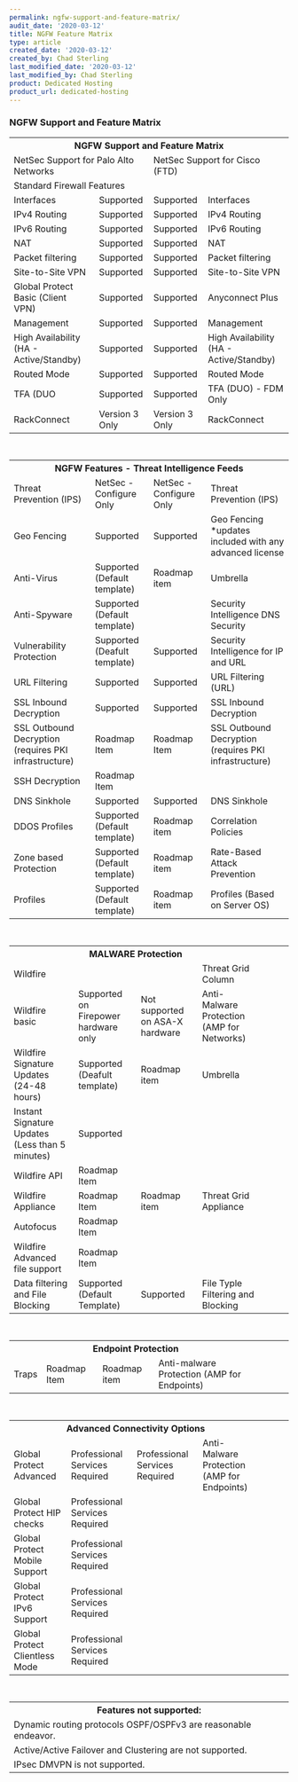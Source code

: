 ```yaml
---
permalink: ngfw-support-and-feature-matrix/
audit_date: '2020-03-12'
title: NGFW Feature Matrix
type: article
created_date: '2020-03-12'
created_by: Chad Sterling
last_modified_date: '2020-03-12'
last_modified_by: Chad Sterling
product: Dedicated Hosting
product_url: dedicated-hosting
---
```


### NGFW Support and Feature Matrix

<table>
  <tr>
    <th colspan="4" text-align="center">NGFW Support and Feature Matrix</th>
  </tr>
  <tr>
    <td colspan="2">NetSec Support for Palo Alto Networks</td>
    <td colspan="2">NetSec Support for Cisco (FTD)</td>
  </tr>
  <tr>
    <td colspan="4" text-align="center">Standard Firewall Features</td>
  </tr>
  <tr>
    <td>Interfaces</td>
    <td>Supported</td>
    <td>Supported</td>
    <td>Interfaces</td>
  </tr>
  <tr>
    <td>IPv4 Routing</td>
    <td>Supported</td>
    <td>Supported</td>
    <td>IPv4 Routing</td>
  </tr>
  <tr>
    <td>IPv6 Routing</td>
    <td>Supported</td>
    <td>Supported</td>
    <td>IPv6 Routing</td>
  </tr>
  <tr>
    <td>NAT</td>
    <td>Supported</td>
    <td>Supported</td>
    <td>NAT</td>
  </tr>
  <tr>
    <td>Packet filtering</td>
    <td>Supported</td>
    <td>Supported</td>
    <td>Packet filtering</td>
  </tr>
  <tr>
    <td>Site-to-Site VPN</td>
    <td>Supported</td>
    <td>Supported</td>
    <td>Site-to-Site VPN</td>
  </tr>
  <tr>
    <td>Global Protect Basic (Client VPN)</td>
    <td>Supported</td>
    <td>Supported</td>
    <td>Anyconnect Plus</td>
  </tr>
  <tr>
    <td>Management</td>
    <td>Supported</td>
    <td>Supported</td>
    <td>Management</td>
  </tr>
  <tr>
    <td>High Availability (HA - Active/Standby)</td>
    <td>Supported</td>
    <td>Supported</td>
    <td>High Availability (HA - Active/Standby)</td>
  </tr>
  <tr>
    <td>Routed Mode</td>
    <td>Supported</td>
    <td>Supported</td>
    <td>Routed Mode</td>
  </tr>
  <tr>
    <td>TFA (DUO</td>
    <td>Supported</td>
    <td>Supported</td>
    <td>TFA (DUO) - FDM Only</td>
  </tr>
  <tr>
    <td>RackConnect</td>
    <td>Version 3 Only</td>
    <td>Version 3 Only</td>
    <td>RackConnect</td>
  </tr>
</table>
<pre>


</pre>
<table>
  <tr>
    <th colspan="4" text-align="center" >NGFW Features - Threat Intelligence Feeds</th>
  </tr>
  <tr>
    <td>Threat Prevention (IPS)</td>
    <td>NetSec - Configure Only</td>
    <td>NetSec - Configure Only</td>
    <td>Threat Prevention (IPS)</td>
  </tr>
  <tr>
    <td>Geo Fencing</td>
    <td>Supported</td>
    <td>Supported</td>
    <td>Geo Fencing *updates included with any advanced license</td>
  </tr>
  <tr>
    <td>Anti-Virus</td>
    <td>Supported (Default template)</td>
    <td>Roadmap item</td>
    <td>Umbrella</td>
  </tr>
  <tr>
    <td>Anti-Spyware</td>
    <td>Supported (Default template)</td>
    <td></td>
    <td>Security Intelligence DNS Security</td>
  </tr>
  <tr>
    <td>Vulnerability Protection</td>
    <td>Supported (Deafult template)</td>
    <td>Supported</td>
    <td>Security Intelligence for IP and URL</td>
  </tr>
  <tr>
    <td>URL Filtering</td>
    <td>Supported</td>
    <td>Supported</td>
    <td>URL Filtering (URL)</td>
  </tr>
  <tr>
    <td>SSL Inbound Decryption</td>
    <td>Supported</td>
    <td>Supported</td>
    <td>SSL Inbound Decryption</td>
  </tr>
  <tr>
    <td>SSL Outbound Decryption (requires PKI infrastructure)</td>
    <td>Roadmap Item</td>
    <td>Roadmap Item</td>
    <td>SSL Outbound Decryption (requires PKI infrastructure)</td>
  </tr>
  <tr>
    <td>SSH Decryption</td>
    <td>Roadmap Item</td>
    <td></td>
    <td></td>
  </tr>
  <tr>
    <td>DNS Sinkhole</td>
    <td>Supported</td>
    <td>Supported</td>
    <td>DNS Sinkhole</td>
  </tr>
  <tr>
    <td>DDOS Profiles</td>
    <td>Supported (Default template)</td>
    <td>Roadmap item</td>
    <td>Correlation Policies</td>
  </tr>
  <tr>
  <td>Zone based Protection</td>
  <td>Supported (Default template)</td>
  <td>Roadmap item</td>
   <td>Rate-Based Attack Prevention</td>
  </tr>
  <tr>
    <td>Profiles</td>
    <td>Supported (Default template)</td>
    <td>Roadmap item</td>
    <td>Profiles (Based on Server OS)</td>
  </tr>
</table>
<pre>


</pre>
<table>
  <tr>
    <th colspan="4" text-align="center">MALWARE Protection</th>
    <th></th>
    <th></th>
    <th></th>
  </tr>
  <tr>
    <td colspan="2" text-align="center">Wildfire</td>
    <td></td>
    <td colspan="2" text-align="center">Threat Grid Column</td>
    <td></td>
  </tr>
  <tr>
    <td>Wildfire basic</td>
    <td>Supported on Firepower hardware only</td>
    <td>Not supported on ASA-X hardware</td>
    <td>Anti-Malware Protection (AMP for Networks)</td>
  </tr>
  <tr>
    <td>Wildfire Signature Updates (24-48 hours)</td>
    <td>Supported (Deafult template)</td>
    <td>Roadmap item</td>
    <td>Umbrella</td>
  </tr>
  <tr>
    <td>Instant Signature Updates (Less than 5 minutes)</td>
    <td>Supported</td>
    <td></td>
    <td></td>
  </tr>
  <tr>
    <td>Wildfire API</td>
    <td>Roadmap Item</td>
    <td></td>
    <td></td>
  </tr>
  <tr>
    <td>Wildfire Appliance</td>
    <td>Roadmap Item</td>
    <td>Roadmap item</td>
    <td>Threat Grid Appliance</td>
  </tr>
  <tr>
    <td>Autofocus</td>
    <td>Roadmap Item</td>
    <td></td>
    <td></td>
  </tr>
  <tr>
    <td>Wildfire Advanced file support</td>
    <td>Roadmap Item</td>
    <td></td>
    <td></td>
  </tr>
  <tr>
    <td>Data filtering and File Blocking</td>
    <td>Supported (Default Template)</td>
    <td>Supported</td>
    <td>File Typle Filtering and Blocking</td>
  </tr>
</table>
<pre>


</pre>
<table>
  <tr>
    <th colspan="4" text-align ="center">Endpoint Protection</th>
    <th></th>
    <th></th>
    <th></th>
  </tr>
  <tr>
    <td>Traps</td>
    <td>Roadmap Item</td>
    <td>Roadmap item</td>
    <td>Anti-malware Protection (AMP for Endpoints)</td>
  </tr>
</table>
<pre>


</pre>
<table>
  <tr>
    <th colspan="4" text-align ="center">Advanced Connectivity Options</th>
    <th></th>
    <th></th>
    <th></th>
  </tr>
  <tr>
    <td>Global Protect Advanced</td>
    <td>Professional Services Required</td>
    <td>Professional Services Required</td>
    <td>Anti-Malware Protection (AMP for Endpoints)</td>
  </tr>
  <tr>
    <td>Global Protect HIP checks</td>
    <td>Professional Services Required</td>
    <td></td>
    <td></td>
  </tr>
  <tr>
    <td>Global Protect Mobile Support</td>
    <td>Professional Services Required</td>
    <td></td>
    <td></td>
  </tr>
  <tr>
    <td>Global Protect IPv6 Support</td>
    <td>Professional Services Required</td>
    <td></td>
    <td></td>
  </tr>
  <tr>
    <td>Global Protect Clientless Mode</td>
    <td>Professional Services Required</td>
    <td></td>
    <td></td>
  </tr>
</table>
<pre>


</pre>
<table>
  <tr>
    <th colspan="4" text-align="center">Features not supported:</th>
  </tr>
  <tr>
    <td colspan="4">Dynamic routing protocols OSPF/OSPFv3 are reasonable endeavor.</td>
  </tr>
  <tr>
    <td colspan="4">Active/Active Failover and Clustering are not supported.</td>
  </tr>
  <tr>
    <td colspan="4">IPsec DMVPN is not supported.</td>
  </tr>
</table>
<pre>


</pre>